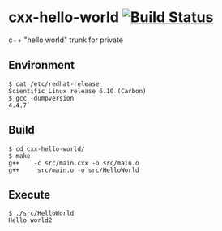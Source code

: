 # cxx-hello-world   [![Build Status](https://travis-ci.org/ori-ken/cxx-hello-world.svg?branch=master)](https://travis-ci.org/ori-ken/cxx-hello-world)
c++ "hello world" trunk for private

## Environment
```
$ cat /etc/redhat-release
Scientific Linux release 6.10 (Carbon)
$ gcc -dumpversion
4.4.7`
```

## Build
```
$ cd cxx-hello-world/
$ make
g++    -c src/main.cxx -o src/main.o
g++     src/main.o -o src/HelloWorld
``` 

## Execute
```
$ ./src/HelloWorld
Hello world2
```

